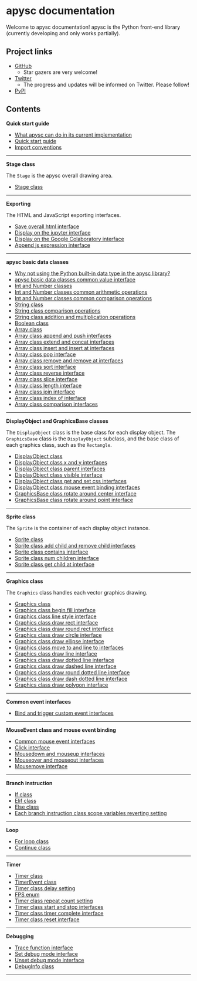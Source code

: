 # apysc documentation

Welcome to apysc documentation! apysc is the Python front-end library (currently developing and only works partially).

## Project links

- [GitHub](https://github.com/simon-ritchie/apysc)
  - Star gazers are very welcome!
- [Twitter](https://twitter.com/apysc)
  - The progress and updates will be informed on Twitter. Please follow!
- [PyPI](https://pypi.org/project/apysc/)

## Contents

**Quick start guide**

- [What apysc can do in its current implementation](what_apysc_can_do.md)
- [Quick start guide](quick_start.md)
- [Import conventions](import_conventions.md)

---

**Stage class**

The `Stage` is the apysc overall drawing area.

- [Stage class](stage.md)

---

**Exporting**

The HTML and JavaScript exporting interfaces.

- [Save overall html interface](save_overall_html.md)
- [Display on the jupyter interface](display_on_jupyter.md)
- [Display on the Google Colaboratory interface](display_on_colaboratory.md)
- [Append js expression interface](append_js_expression.md)

---

**apysc basic data classes**

- [Why not using the Python built-in data type in the apysc library?](why_not_using_python_builtin_data_type.md)
- [apysc basic data classes common value interface](basic_data_classes_value_interface.md)
- [Int and Number classes](int_and_number.md)
- [Int and Number classes common arithmetic operations](int_and_number_arithmetic_operations.md)
- [Int and Number classes common comparison operations](int_and_number_comparison_operations.md)
- [String class](string.md)
- [String class comparison operations](string_comparison_operations.md)
- [String class addition and multiplication operations](string_addition_and_multiplication.md)
- [Boolean class](boolean.md)
- [Array class](array.md)
- [Array class append and push interfaces](array_append_and_push.md)
- [Array class extend and concat interfaces](array_extend_and_concat.md)
- [Array class insert and insert at interfaces](array_insert_and_insert_at.md)
- [Array class pop interface](array_pop.md)
- [Array class remove and remove at interfaces](array_remove_and_remove_at.md)
- [Array class sort interface](array_sort.md)
- [Array class reverse interface](array_reverse.md)
- [Array class slice interface](array_slice.md)
- [Array class length interface](array_length.md)
- [Array class join interface](array_join.md)
- [Array class index of interface](array_index_of.md)
- [Array class comparison interfaces](array_comparison.md)

---

**DisplayObject and GraphicsBase classes**

The `DisplayObject` class is the base class for each display object. The `GraphicsBase` class is the `DisplayObject` subclass, and the base class of each graphics class, such as the `Rectangle`.

- [DisplayObject class](display_object.md)
- [DisplayObject class x and y interfaces](display_object_x_and_y.md)
- [DisplayObject class parent interfaces](display_object_parent.md)
- [DisplayObject class visible interface](display_object_visible.md)
- [DisplayObject class get and set css interfaces](display_object_get_and_set_css.md)
- [DisplayObject class mouse event binding interfaces](display_object_mouse_event.md)
- [GraphicsBase class rotate around center interface](graphics_base_rotate_around_center.md)
- [GraphicsBase class rotate around point interface](graphics_base_rotate_around_point.md)

---

**Sprite class**

The `Sprite` is the container of each display object instance.

- [Sprite class](sprite.md)
- [Sprite class add child and remove child interfaces](sprite_add_child_and_remove_child.md)
- [Sprite class contains interface](sprite_contains.md)
- [Sprite class num children interface](sprite_num_children.md)
- [Sprite class get child at interface](sprite_get_child_at.md)

---

**Graphics class**

The `Graphics` class handles each vector graphics drawing.

- [Graphics class](graphics.md)
- [Graphics class begin fill interface](graphics_begin_fill.md)
- [Graphics class line style interface](graphics_line_style.md)
- [Graphics class draw rect interface](graphics_draw_rect.md)
- [Graphics class draw round rect interface](graphics_draw_round_rect.md)
- [Graphics class draw circle interface](graphics_draw_circle.md)
- [Graphics class draw ellipse interface](graphics_draw_ellipse.md)
- [Graphics class move to and line to interfaces](graphics_move_to_and_line_to.md)
- [Graphics class draw line interface](graphics_draw_line.md)
- [Graphics class draw dotted line interface](graphics_draw_dotted_line.md)
- [Graphics class draw dashed line interface](graphics_draw_dashed_line.md)
- [Graphics class draw round dotted line interface](graphics_draw_round_dotted_line.md)
- [Graphics class draw dash dotted line interface](graphics_draw_dash_dotted_line.md)
- [Graphics class draw polygon interface](graphics_draw_polygon.md)

---

**Common event interfaces**

- [Bind and trigger custom event interfaces](bind_and_trigger_custom_event.md)

---

**MouseEvent class and mouse event binding**

- [Common mouse event interfaces](mouse_event_common.md)
- [Click interface](click.md)
- [Mousedown and mouseup interfaces](mousedown_and_mouseup.md)
- [Mouseover and mouseout interfaces](mouseover_and_mouseout.md)
- [Mousemove interface](mousemove.md)

---

**Branch instruction**

- [If class](if.md)
- [Elif class](elif.md)
- [Else class](else.md)
- [Each branch instruction class scope variables reverting setting](branch_instruction_variables_reverting_setting.md)

---

**Loop**

- [For loop class](for.md)
- [Continue class](continue.md)

---

**Timer**

- [Timer class](timer.md)
- [TimerEvent class](timer_event.md)
- [Timer class delay setting](timer_delay.md)
- [FPS enum](fps.md)
- [Timer class repeat count setting](timer_repeat_count.md)
- [Timer class start and stop interfaces](timer_start_and_stop.md)
- [Timer class timer complete interface](timer_complete.md)
- [Timer class reset interface](timer_reset.md)

---

**Debugging**

- [Trace function interface](trace.md)
- [Set debug mode interface](set_debug_mode.md)
- [Unset debug mode interface](unset_debug_mode.md)
- [DebugInfo class](debug_info.md)

---
